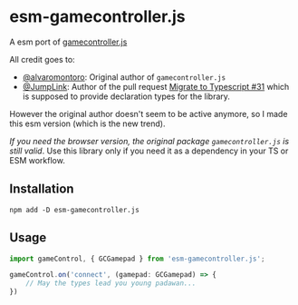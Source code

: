 # esm-gamecontroller.js

A esm port of [gamecontroller.js](https://github.com/alvaromontoro/gamecontroller.js)

All credit goes to:
- [@alvaromontoro](https://github.com/alvaromontoro): Original author of `gamecontroller.js`
- [@JumpLink](https://github.com/JumpLink): Author of the pull request [Migrate to Typescript #31](https://github.com/alvaromontoro/gamecontroller.js/pull/31) which is supposed to provide declaration types for the library.

However the original author doesn't seem to be active anymore, so I made this esm version (which is the new trend).  

*If you need the browser version, the original package `gamecontroller.js` is still valid*. Use this library only if you need it as a dependency in your TS or ESM workflow.

## Installation

```
npm add -D esm-gamecontroller.js
```

## Usage

```typescript
import gameControl, { GCGamepad } from 'esm-gamecontroller.js';

gameControl.on('connect', (gamepad: GCGamepad) => {
	// May the types lead you young padawan...
})
```